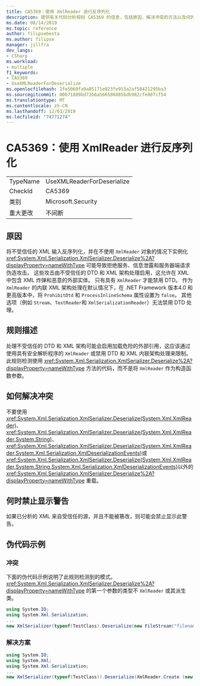 ```yaml
---
title: CA5369：使用 XmlReader 进行反序列化
description: 提供有关代码分析规则 CA5369 的信息，包括原因、解决冲突的方法以及何时取消显示。
ms.date: 08/14/2019
ms.topic: reference
author: filipsebesta
ms.author: filipse
manager: jillfra
dev_langs:
- CSharp
ms.workload:
- multiple
f1_keywords:
- CA5369
- UseXMLReaderForDeserialize
ms.openlocfilehash: 2fe5060fa9a85171e023fe913a2af58421295ba3
ms.sourcegitcommit: 00b71889bd72b6a566586885bdb982cfe807cf54
ms.translationtype: MT
ms.contentlocale: zh-CN
ms.lasthandoff: 12/03/2019
ms.locfileid: "74771274"
---
```

# <a name="ca5369-use-xmlreader-for-deserialize"></a>CA5369：使用 XmlReader 进行反序列化

|||
|-|-|
|TypeName|UseXMLReaderForDeserialize|
|CheckId|CA5369|
|类别|Microsoft.Security|
|重大更改|不间断|

## <a name="cause"></a>原因

将不受信任的 XML 输入反序列化，并在不使用 `XmlReader` 对象的情况下实例化 <xref:System.Xml.Serialization.XmlSerializer.Deserialize%2A?displayProperty=nameWithType> 可能导致拒绝服务、信息泄露和服务器端请求伪造攻击。 这些攻击由不受信任的 DTD 和 XML 架构处理启用，这允许在 XML 中包含 XML 炸弹和恶意的外部实体。 只有具有 `XmlReader` 才能禁用 DTD。 作为 `XmlReader` 的内联 XML 架构处理在默认情况下，在 .NET Framework 版本4.0 和更高版本中，将 `ProhibitDtd` 和 `ProcessInlineSchema` 属性设置为 `false`。 其他选项（例如 `Stream`、`TextReader`和 `XmlSerializationReader`）无法禁用 DTD 处理。

## <a name="rule-description"></a>规则描述

处理不受信任的 DTD 和 XML 架构可能会启用加载危险的外部引用，这应该通过使用具有安全解析程序的 `XmlReader` 或禁用 DTD 和 XML 内联架构处理来限制。 此规则检测使用 <xref:System.Xml.Serialization.XmlSerializer.Deserialize%2A?displayProperty=nameWithType> 方法的代码，而不是将 `XmlReader` 作为构造函数参数。

## <a name="how-to-fix-violations"></a>如何解决冲突

不要使用 <xref:System.Xml.Serialization.XmlSerializer.Deserialize(System.Xml.XmlReader)>、<xref:System.Xml.Serialization.XmlSerializer.Deserialize(System.Xml.XmlReader,System.String)>、<xref:System.Xml.Serialization.XmlSerializer.Deserialize(System.Xml.XmlReader,System.Xml.Serialization.XmlDeserializationEvents)>或 <xref:System.Xml.Serialization.XmlSerializer.Deserialize(System.Xml.XmlReader,System.String,System.Xml.Serialization.XmlDeserializationEvents)>以外的 <xref:System.Xml.Serialization.XmlSerializer.Deserialize%2A?displayProperty=nameWithType> 重载。

## <a name="when-to-suppress-warnings"></a>何时禁止显示警告

如果已分析的 XML 来自受信任的源，并且不能被篡改，则可能会禁止显示此警告。

## <a name="pseudo-code-examples"></a>伪代码示例

### <a name="violation"></a>冲突

下面的伪代码示例说明了此规则检测到的模式。
<xref:System.Xml.Serialization.XmlSerializer.Deserialize%2A?displayProperty=nameWithType> 的第一个参数的类型不 `XmlReader` 或其派生类。

```csharp
using System.IO;
using System.Xml.Serialization;
...
new XmlSerializer(typeof(TestClass).Deserialize(new FileStream("filename", FileMode.Open));
```

### <a name="solution"></a>解决方案

```csharp
using System.IO;
using System.Xml;
using System.Xml.Serialization;
...
new XmlSerializer(typeof(TestClass)).Deserialize(XmlReader.Create (new FileStream("filename", FileMode.Open)));
```
